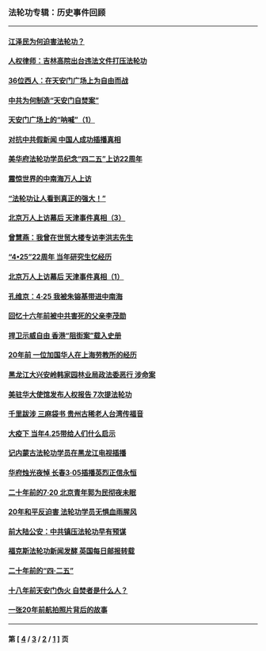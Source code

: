 ### 法轮功专辑：历史事件回顾
---
#### [江泽民为何迫害法轮功？](../../pages/nf5793/n13876324.md?05310430) 
#### [人权律师：吉林高院出台违法文件打压法轮功](../../pages/nf5793/n13825665.md?05310430) 
#### [36位西人：在天安门广场上为自由而战](../../pages/nf5793/n13390029.md?05310430) 
#### [中共为何制造“天安门自焚案”](../../pages/nf5793/n13183270.md?05310430) 
#### [天安门广场上的“呐喊”（1）](../../pages/nf5793/n13105277.md?05310430) 
#### [对抗中共假新闻 中国人成功插播真相](../../pages/nf5793/n12910618.md?05310430) 
#### [美华府法轮功学员纪念“四二五”上访22周年](../../pages/nf5793/n12904445.md?05310430) 
#### [震惊世界的中南海万人上访](../../pages/nf5793/n12903976.md?05310430) 
#### [“法轮功让人看到真正的强大！”](../../pages/nf5793/n12903195.md?05310430) 
#### [北京万人上访幕后 天津事件真相（3）](../../pages/nf5793/n12902807.md?05310430) 
#### [曾慧燕：我曾在世贸大楼专访李洪志先生](../../pages/nf5793/n12898729.md?05310430) 
#### [“4•25”22周年 当年研究生忆经历](../../pages/nf5793/n12894152.md?05310430) 
#### [北京万人上访幕后 天津事件真相（1）](../../pages/nf5793/n12885174.md?05310430) 
#### [孔维京：4·25 我被朱镕基带进中南海](../../pages/nf5793/n12864987.md?05310430) 
#### [回忆十六年前被中共害死的父亲李茂勋](../../pages/nf5793/n12880270.md?05310430) 
#### [捍卫示威自由 香港“阻街案”载入史册](../../pages/nf5793/n12811245.md?05310430) 
#### [20年前 一位加国华人在上海劳教所的经历](../../pages/nf5793/n12707932.md?05310430) 
#### [黑龙江大兴安岭韩家园林业局政法委恶行 涉命案](../../pages/nf5793/n12622815.md?05310430) 
#### [美驻华大使馆发布人权报告 7次提法轮功](../../pages/nf5793/n12520541.md?05310430) 
#### [千里跋涉 三麻袋书 贵州古稀老人台湾传福音](../../pages/nf5793/n12198750.md?05310430) 
#### [大疫下 当年4.25带给人们什么启示](../../pages/nf5793/n12058565.md?05310430) 
#### [记内蒙古法轮功学员在黑龙江电视插播](../../pages/nf5793/n11699194.md?05310430) 
#### [华府烛光夜悼 长春3·05插播英烈正信永恒](../../pages/nf5793/n11397432.md?05310430) 
#### [二十年前的7·20 北京青年郭为民彻夜未眠](../../pages/nf5793/n11354195.md?05310430) 
#### [20年和平反迫害 法轮功学员无惧血雨腥风](../../pages/nf5793/n11348279.md?05310430) 
#### [前大陆公安：中共镇压法轮功早有预谋](../../pages/nf5793/n11352168.md?05310430) 
#### [福克斯法轮功新闻发酵  英国每日邮报转载](../../pages/nf5793/n11285952.md?05310430) 
#### [二十年前的“四·二五”](../../pages/nf5793/n11207639.md?05310430) 
#### [十八年前天安门伪火 自焚者是什么人？](../../pages/nf5793/n10996556.md?05310430) 
#### [一张20年前航拍照片背后的故事](../../pages/nf5793/n10693797.md?05310430) 

---
#### 第 [ [4](./4.md?05310430) / [3](./3.md?05310430) / [2](./2.md?05310430) / [1](./1.md?05310430) ] 页
